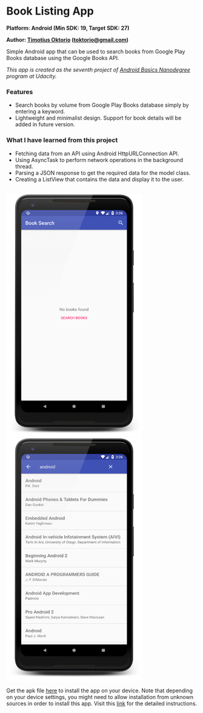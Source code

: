 # Book Listing App

**Platform: Android (Min SDK: 19, Target SDK: 27)**

**Author: [Timotius Oktorio](https://ca.linkedin.com/in/timotiusoktorio "LinkedIn Profile") (toktorio@gmail.com)**

Simple Android app that can be used to search books from Google Play Books database using the Google Books API.

*This app is created as the seventh project of [Android Basics Nanodegree](https://www.udacity.com/course/android-basics-nanodegree-by-google--nd803) program at Udacity.*

### Features
- Search books by volume from Google Play Books database simply by entering a keyword.
- Lightweight and minimalist design. Support for book details will be added in future version.

### What I have learned from this project
- Fetching data from an API using Android HttpURLConnection API.
- Using AsyncTask to perform network operations in the background thread.
- Parsing a JSON response to get the required data for the model class.
- Creating a ListView that contains the data and display it to the user.

<br><img src="screenshots/screenshot_1.png" width="360" height="640" /> <img src="screenshots/screenshot_2.png" width="360" height="640" />

Get the apk file [here](https://github.com/toktorio/Book-Listing-App/blob/master/app/release/book-listing-app.apk?raw=true) to install the app on your device. Note that depending on your device settings, you might need to allow installation from unknown sources in order to install this app. Visit this [link](https://www.androidcentral.com/unknown-sources) for the detailed instructions.